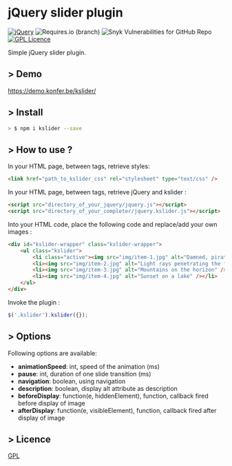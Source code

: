 # jQuery slider plugin

[![jQuery](https://img.shields.io/badge/jQuery-3.1-blue)](https://www.typescriptlang.org/)
![Requires.io (branch)](https://img.shields.io/requires/github/konfer-be/kslider/master)
![Snyk Vulnerabilities for GitHub Repo](https://img.shields.io/snyk/vulnerabilities/github/konfer-be/kslider)
[![GPL Licence](https://badges.frapsoft.com/os/gpl/gpl.svg?v=103)](https://opensource.org/licenses/gpl-license.php)

Simple jQuery slider plugin.
        
## > Demo

https://demo.konfer.be/kslider/

## > Install

``` bash 
> $ npm i kslider --save
```
## > How to use ?

In your HTML page, between <head> tags, retrieve styles:

``` html 
<link href="path_to_kslider_css" rel="stylesheet" type="text/css" />
```

In your HTML page, between <head> tags, retrieve jQuery and kslider :

``` html 
<script src="directory_of_your_jquery/jquery.js"></script>
<script src="directory_of_your_completer/jquery.kslider.js"></script>
```

Into your HTML code, place the following code and replace/add your own images :

``` html 
<div id="kslider-wrapper" class="kslider-wrapper">
    <ul class="kslider">
        <li class="active"><img src="img/item-1.jpg" alt="Damned, pirates are in the square" /></li>
        <li><img src="img/item-2.jpg" alt="Light rays penetrating the forest" /></li>
        <li><img src="img/item-3.jpg" alt="Mountains on the horizon" /></li>
        <li><img src="img/item-4.jpg" alt="Sunset on a lake" /></li>
    </ul>
</div>
```
 
Invoke the plugin :

``` javascript
$('.kslider').kslider({});
```

## > Options

Following options are available:

* **animationSpeed**: int, speed of the animation (ms)
* **pause**: int, duration of one slide transition (ms)
* **navigation**: boolean, using navigation
* **description**: boolean, display alt attribute as description
* **beforeDisplay**: function(e, hiddenElement), function, callback fired before display of image
* **afterDisplay**: function(e, visibleElement), function, callback fired after display of image
                
## > Licence

[GPL](https://opensource.org/licenses/gpl-license.php())